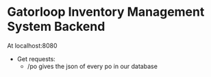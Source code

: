# Gatorloop Inventory Management System Backend
At localhost:8080
- Get requests:
    - /po gives the json of every po in our database

